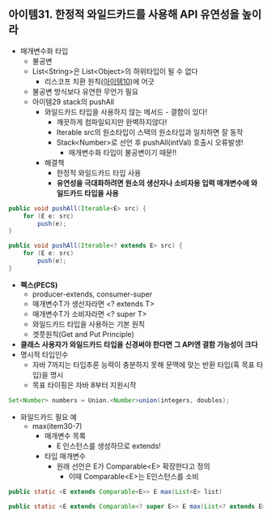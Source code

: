 ## 아이템31. 한정적 와일드카드를 사용해 API 유연성을 높이라

* 매개변수화 타입
	* 불공변
	* List&lt;String&gt;은 List&lt;Object&gt;의 하위타입이 될 수 없다
		* 리스코프 치환 원칙([아이템10](./item1~11.md))에 어긋
	* 불공변 방식보다 유연한 무언가 필요
	* 아이템29 stack의 pushAll
		* 와일드카드 타입을 사용하지 않는 메서드 - 결함이 있다!
			* 깨끗하게 컴파일되지만 완벽하지않다!
			* Iterable src의 원소타입이 스택의 원소타입과 일치하면 잘 동작
			* Stack&lt;Number&gt;로 선언 후 pushAll(intVal) 호출시 오류발생!
				* 매개변수화 타입이 불공변이기 때문!!
		*  해결책
			* 한정적 와일드카드 타입 사용
			* **유연성을 극대화하려면 원소의 생산자나 소비자용 입력 매개변수에 와일드카드 타입을 사용**
```java
public void pushAll(Iterable<E> src) {
	for (E e: src) 
		push(e);
}
```
```java
public void pushAll(Iterable<? extends E> src) {
	for (E e: src) 
		push(e);
}
```
* **펙스(PECS)**
	* producer-extends, consumer-super
	* 매개변수T가 생산자라면 &lt;? extends T&gt;
	* 매개변수T가 소비자라면 &lt;? super T&gt;
	* 와일드카드 타입을 사용하는 기본 원칙
	* 겟풋원칙(Get and Put Principle)
* **클래스 사용자가 와일드카드 타입을 신경써야 한다면 그 API엔 결함 가능성이 크다**
* 명시적 타입인수
	* 자바 7까지는 타입추론 능력이 충분하지 못해 문맥에 맞는 반환 타입(혹 목표 타입)을 명시
	* 목표 타이핑은 자바 8부터 지원시작
```java
Set<Number> numbers = Union.<Number>union(integers, doubles);
```
* 와일드카드 필요 예
	* max(item30-7)
		* 매개변수 목록
			* E 인스턴스를 생성하므로 extends!
		* 타입 매개변수
			* 원래 선언은 E가 Comparable&lt;E&gt; 확장한다고 정의
				* 이때 Comparable&lt;E&gt;는 E인스턴스를 소비
```java
public static <E extends Comparable<E>> E max(List<E> list)

public static <E extends Comparable<? super E>> E max(List<? extends E> list)
```

<!--stackedit_data:
eyJoaXN0b3J5IjpbLTEyNzU2ODE3NDcsLTE0NzYxMzc0Ml19
-->